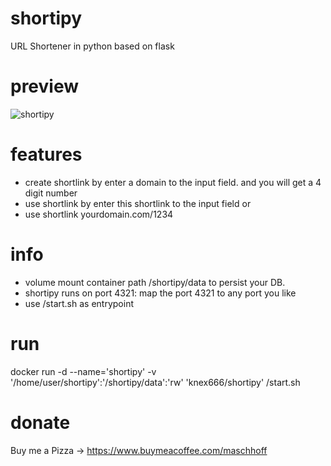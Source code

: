# shortipy
URL Shortener in python based on flask

# preview

![shortipy](https://i.ibb.co/WFtD0nc/sp.jpg)

# features

* create shortlink by enter a domain to the input field. and you will get a 4 digit number
* use shortlink by enter this shortlink to the input field or
* use shortlink yourdomain.com/1234

# info

* volume mount container path /shortipy/data to persist your DB.
* shortipy runs on port 4321: map the port 4321 to any port you like
* use /start.sh as entrypoint



# run

   docker run -d --name='shortipy' -v '/home/user/shortipy':'/shortipy/data':'rw' 'knex666/shortipy' /start.sh


# donate
Buy me a Pizza -> https://www.buymeacoffee.com/maschhoff

